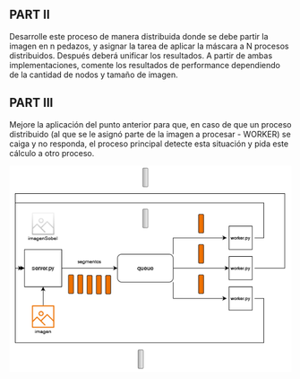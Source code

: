 ## PART II 

Desarrolle este proceso de manera distribuida donde se debe partir la
imagen en n pedazos, y asignar la tarea de aplicar la máscara a N procesos
distribuidos. Después deberá unificar los resultados.
A partir de ambas implementaciones, comente los resultados de performance
dependiendo de la cantidad de nodos y tamaño de imagen.

## PART III

Mejore la aplicación del punto anterior para que, en caso de que un proceso
distribuido (al que se le asignó parte de la imagen a procesar - WORKER) se caiga y no responda, el proceso principal detecte esta situación y pida este
cálculo a otro proceso.

![](grafico/diagrama.png)

